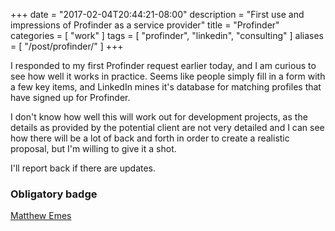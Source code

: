 +++
date = "2017-02-04T20:44:21-08:00"
description = "First use and impressions of Profinder as a service provider"
title = "Profinder"
categories = [ "work" ]
tags = [ "profinder", "linkedin", "consulting" ]
aliases = [ "/post/profinder/" ]
+++

I responded to my first Profinder request earlier today, and I am
curious to see how well it works in practice. Seems like people simply
fill in a form with a few key items, and LinkedIn mines it's database
for matching profiles that have signed up for Profinder.

I don't know how well this will work out for development projects, as
the details as provided by the potential client are not very detailed
and I can see how there will be a lot of back and forth in order to
create a realistic proposal, but I'm willing to give it a shot.

I'll report back if there are updates.

### Obligatory badge

<div class="LI-profile-badge" data-version="v1" data-size="medium" data-locale="en_US" data-type="profinder" data-theme="light" data-vanity="matthewemes"><a class="LI-simple-link" href="https://www.linkedin.com/profinder/pro/matthewemes?trk=profinder-badge">Matthew Emes</a></div><script type="text/javascript" src="https://platform.linkedin.com/badges/js/profile.js" async defer></script>
